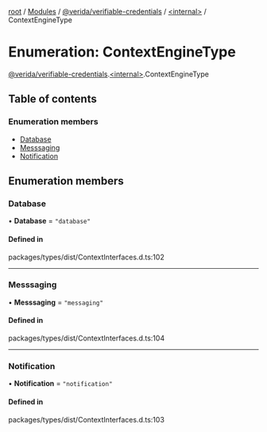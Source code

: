 [root](../README.md) / [Modules](../modules.md) / [@verida/verifiable-credentials](../modules/verida_verifiable_credentials.md) / [<internal\>](../modules/verida_verifiable_credentials._internal_.md) / ContextEngineType

# Enumeration: ContextEngineType

[@verida/verifiable-credentials](../modules/verida_verifiable_credentials.md).[<internal\>](../modules/verida_verifiable_credentials._internal_.md).ContextEngineType

## Table of contents

### Enumeration members

- [Database](verida_verifiable_credentials._internal_.ContextEngineType.md#database)
- [Messsaging](verida_verifiable_credentials._internal_.ContextEngineType.md#messsaging)
- [Notification](verida_verifiable_credentials._internal_.ContextEngineType.md#notification)

## Enumeration members

### Database

• **Database** = `"database"`

#### Defined in

packages/types/dist/ContextInterfaces.d.ts:102

___

### Messsaging

• **Messsaging** = `"messaging"`

#### Defined in

packages/types/dist/ContextInterfaces.d.ts:104

___

### Notification

• **Notification** = `"notification"`

#### Defined in

packages/types/dist/ContextInterfaces.d.ts:103
